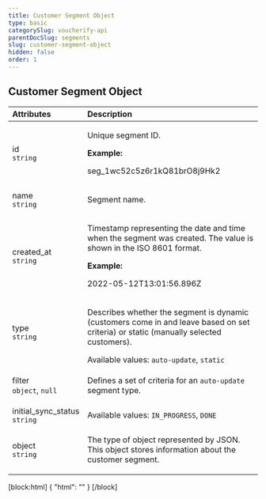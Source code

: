 ```yaml
---
title: Customer Segment Object
type: basic
categorySlug: voucherify-api
parentDocSlug: segments
slug: customer-segment-object
hidden: false
order: 1
---
```


## Customer Segment Object
| Attributes |  Description |
|:-----|:--------|
| id</br>`string` | <p>Unique segment ID.</p> **Example:** <p>seg_1wc52c5z6r1kQ81brO8j9Hk2</p> |
| name</br>`string` | <p>Segment name.</p> |
| created_at</br>`string` | <p>Timestamp representing the date and time when the segment was created. The value is shown in the ISO 8601 format.</p> **Example:** <p>2022-05-12T13:01:56.896Z</p> |
| type</br>`string` | <p>Describes whether the segment is dynamic (customers come in and leave based on set criteria) or static (manually selected customers).</p> Available values: `auto-update`, `static` |
| filter</br>`object`, `null` | <p>Defines a set of criteria for an <code>auto-update</code> segment type.</p> |
| initial_sync_status</br>`string` | Available values: `IN_PROGRESS`, `DONE` |
| object</br>`string` | <p>The type of object represented by JSON. This object stores information about the customer segment.</p> |

[block:html]
{
  "html": "<style>\n[title=\"Toggle library\"] { \n  display: none; }\n.LanguagePicker-divider { \n  display: none; }\n.Playground-section3VTXuaYZivJK > .APISectionHeader3LN_-QIR0m7x {\n  display: none; }\n.LanguagePicker-languages1qVVo_v6AlP9 {\n  display: none; }\n.headline-container-article-info2GaOf2jMpV0r {\n  display: none; }\n.APISectionHeader3LN_-QIR0m7x {\n  display: none; }\n.APIResponseSchemaPicker-label3XMQ9E-slNcS {\n  display: none; }\n.PlaygroundC7DInM9NFvBg {\n  display: none; }\n.Modal-Header3VPrQs3MUWWd {\n  display: none; }\n.rm-ReferenceMain .rm-Article {\n  max-width: 2000px; }\n</style>"
}
[/block]
